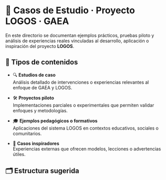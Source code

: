 # 🧪 Casos de Estudio · Proyecto LOGOS · GAEA

En este directorio se documentan ejemplos prácticos, pruebas piloto y análisis de experiencias reales vinculadas al desarrollo, aplicación o inspiración del proyecto **LOGOS**.

## 📂 Tipos de contenidos

- 🔍 **Estudios de caso**  
  Análisis detallado de intervenciones o experiencias relevantes al enfoque de GAEA y LOGOS.

- 🛠️ **Proyectos piloto**  
  Implementaciones parciales o experimentales que permiten validar enfoques y metodologías.

- 🎓 **Ejemplos pedagógicos o formativos**  
  Aplicaciones del sistema LOGOS en contextos educativos, sociales o comunitarios.

- 🧭 **Casos inspiradores**  
  Experiencias externas que ofrecen modelos, lecciones o advertencias útiles.

## 🗂 Estructura sugerida
